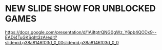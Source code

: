 # NEW SLIDE SHOW FOR UNBLOCKED GAMES
https://docs.google.com/presentation/d/1AiItptrQNG0gWz_Y6pb4QODx9--EADi4TuGKSqht3zA/edit?slide=id.g38a8146f03d_0_0#slide=id.g38a8146f03d_0_0

